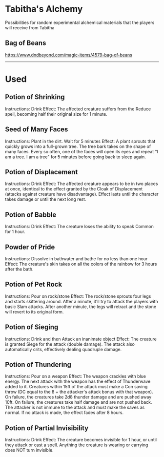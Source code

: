 # Tabitha's Alchemy
Possibilities for random experimental alchemical materials that the players will receive from Tabitha

## Bag of Beans
https://www.dndbeyond.com/magic-items/4579-bag-of-beans

---

# Used

## Potion of Shrinking
Instructions: Drink
Effect: The affected creature suffers from the Reduce spell, becoming half their original size for 1 minute.

## Seed of Many Faces
Instructions: Plant in the dirt. Wait for 5 minutes
Effect: A plant sprouts that quickly grows into a full-grown tree. The tree bark takes on the shape of many faces. Every so often, one of the faces will open its eyes and repeat "I am a tree. I am a tree" for 5 minutes before going back to sleep again.

## Potion of Displacement
Instructions: Drink
Effect: The affected creature appears to be in two places at once, identical to the effect granted by the Cloak of Displacement (attacks against creature have disadvantage). Effect lasts until the character takes damage or until the next long rest.

## Potion of Babble
Instructions: Drink
Effect: The creature loses the ability to speak Common for 1 hour.

## Powder of Pride
Instructions: Dissolve in bathwater and bathe for no less than one hour
Effect: The creature's skin takes on all the colors of the rainbow for 3 hours after the bath.

## Potion of Pet Rock
Instructions: Pour on rock/stone
Effect: The rock/stone sprouts four legs and starts skittering around. After a minute, it'll try to attack the players with basic Slam attacks. After another minute, the legs will retract and the stone will revert to its original form.

## Potion of Sieging
Instructions: Drink and then Attack an inanimate object
Effect: The creature is granted Siege for the attack (double damage). The attack also automatically crits, effectively dealing quadruple damage.

## Potion of Thundering
Instructions: Pour on a weapon
Effect: The weapon crackles with blue energy. The next attack with the weapon has the effect of Thunderwave added to it. Creatures within 15ft of the attack must make a Con saving throw (DC equal to the 8 + the attacker's attack bonus with that weapon). On failure, the creatures take 2d8 thunder damage and are pushed away 10ft. On failure, the creatures take half damage and are not pushed back. The attacker is not immune to the attack and must make the saves as normal. If no attack is made, the effect fades after 8 hours.

## Potion of Partial Invisibility
Instructions: Drink
Effect: The creature becomes invisible for 1 hour, or until they attack or cast a spell. Anything the creature is wearing or carrying does NOT turn invisible.
